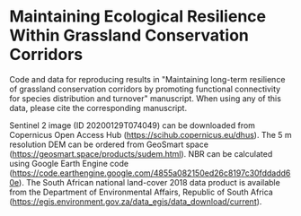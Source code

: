# Maintaining Ecological Resilience Within Grassland Conservation Corridors
Code and data for reproducing results in "Maintaining long-term resilience of grassland conservation corridors by promoting functional connectivity for species distribution and turnover" manuscript. When using any of this data, please cite the corresponding manuscript.

Sentinel 2 image (ID 20200129T074049) can be downloaded from Copernicus Open Access Hub (https://scihub.copernicus.eu/dhus). The 5 m resolution DEM can be ordered from GeoSmart space (https://geosmart.space/products/sudem.html). NBR can be calculated using Google Earth Engine code (https://code.earthengine.google.com/4855a082150ed26c8197c30fddadd60e). The South African national land-cover 2018 data product is available from the Department of Environmental Affairs, Republic of South Africa (https://egis.environment.gov.za/data_egis/data_download/current).
